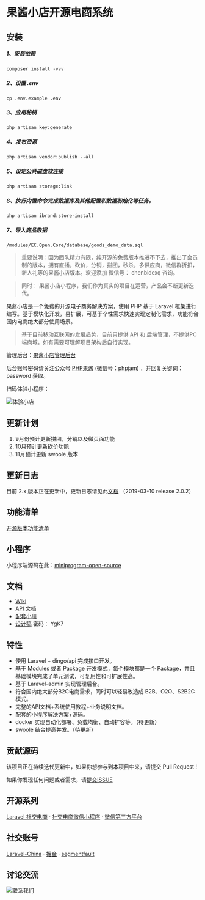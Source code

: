 # 果酱小店开源电商系统

## 安装
##### 1、安装依赖
```$xslt
composer install -vvv
```
##### 2、设置 .env
```$xslt
cp .env.example .env
```
##### 3、应用秘钥
```$xslt
php artisan key:generate
```
##### 4、发布资源
```$xslt
php artisan vendor:publish --all
```
##### 5、设定公共磁盘软连接
```$xslt
php artisan storage:link
```

##### 6、执行内置命令完成数据库及其他配置和数据初始化等任务。
```$xslt
php artisan ibrand:store-install 
```   
##### 7、导入商品数据
```$xslt
/modules/EC.Open.Core/database/goods_demo_data.sql 
```



> 重要说明：因为团队精力有限，纯开源的免费版本推进不下去，推出了会员制的版本，拥有直播，砍价，分销，拼团，秒杀，多供应商，微信群折扣，新人礼等的果酱小店版本。欢迎添加 微信号： chenbidexq 咨询。

> 同时： 果酱小店小程序，我们作为真实的项目在运营，产品会不断更新迭代。

果酱小店是一个免费的开源电子商务解决方案，使用 PHP 基于 Laravel 框架进行编写。基于模块化开发，易扩展，可基于个性需求快速实现定制化需求，功能符合国内电商绝大部分使用场景。

> 基于目前移动互联网的发展趋势，目前只提供 API 和 后端管理，不提供PC端商城。如有需要可理解项目架构后自行实现。

管理后台：[果酱小店管理后台]( https://demo-open-admin.ibrand.cc/admin)

后台账号密码请关注公众号 [PHP果酱](https://iyoyo.oss-cn-hangzhou.aliyuncs.com/post/wechat.jpg)  (微信号：phpjam) ，并回复关键词：password 获取。

扫码体验小程序：

![体验小店](https://iyoyo.oss-cn-hangzhou.aliyuncs.com/post/miniprogramcode/ec.qrcode.png)

## 更新计划
1. 9月份预计更新拼团，分销以及微页面功能
2. 10月预计更新砍价功能
3. 11月预计更新 swoole 版本

## 更新日志

目前 2.x 版本正在更新中，更新日志请见此[文档](./CHANGELOG.md) （2019-03-10 release 2.0.2）

## 功能清单

[开源版本功能清单](https://iyoyo.oss-cn-hangzhou.aliyuncs.com/post/iBrand%20%E5%BC%80%E6%BA%90%E7%94%B5%E5%95%86.png)

## 小程序

小程序端源码在此：[miniprogram-open-source](https://github.com/guojiangclub/miniprogram-ecommerce-open-source)

## 文档
- [Wiki](https://github.com/guojiangclub/ecommerce-open-api/wiki)
- [API 文档](https://guojiangclub/docs/api/)
- [配套小册](https://www.ibrand.cc/open/article)
- [设计稿](https://lanhuapp.com/url/v7Bfb)  密码： YgK7

## 特性

- 使用 Laravel + dingo/api 完成接口开发。
- 基于 Modules 或者 Package 开发模式，每个模块都是一个 Package，并且基础模块完成了单元测试，可复用性和可扩展性高。
- 基于 Laravel-admin 实现管理后台。
- 符合国内绝大部分B2C电商需求，同时可以轻易改造成 B2B、O2O、S2B2C模式。
- 完整的API文档+系统使用教程+业务说明文档。
- 配套的小程序解决方案+源码。
- docker 实现自动化部署、负载均衡、自动扩容等。（待更新）
- swoole 结合提高并发。（待更新）

## 贡献源码

该项目正在持续迭代更新中，如果你想参与到本项目中来，请提交 Pull Request !

如果你发现任何问题或者需求，请[提交ISSUE](https://github.com/guojiangclub/ecommerce-open-api/issues)

## 开源系列

[Laravel 社交电商](https://github.com/guojiangclub/ecommerce-open-api)    ·    [社交电商微信小程序](https://github.com/guojiangclub/miniprogram-ecommerce-open-source)    ·  [微信第三方平台](https://github.com/guojiangclub/laravel-wechat-platform)

## 社交账号

[Laravel-China](https://learnku.com/blog/ibrand)   ·  [掘金](https://juejin.im/user/5aab2cfa518825556534407a/posts)    ·  [segmentfault](https://segmentfault.com/u/guojiang_club)  

## 讨论交流

![联系我们](https://iyoyo.oss-cn-hangzhou.aliyuncs.com/post/qrcodenew.jpg)
